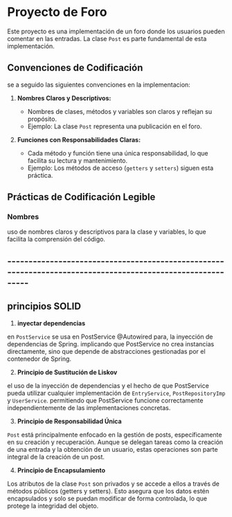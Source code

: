 # Proyecto de Foro

Este proyecto es una implementación de un foro donde los usuarios pueden comentar en las entradas. La clase `Post` es  parte fundamental de esta implementación.

## Convenciones de Codificación

se a seguido las siguientes convenciones en la implementacion:

1. **Nombres Claros y Descriptivos:**
    - Nombres de clases, métodos y variables son claros y reflejan su propósito.
    - Ejemplo: La clase `Post` representa una publicación en el foro.

2. **Funciones con Responsabilidades Claras:**
    - Cada método y función tiene una única responsabilidad, lo que facilita su lectura y mantenimiento.
    - Ejemplo: Los métodos de acceso (`getters` y `setters`) siguen esta práctica.

## Prácticas de Codificación Legible

### Nombres

uso de nombres claros y descriptivos para la clase y variables, lo que facilita la comprensión del código.


## -----------------------------------------------------------------------------------------------------------

## principios SOLID

1. **inyectar dependencias**

en `PostService` se usa en PostService  @Autowired para, la inyección de dependencias de Spring. 
implicando que PostService no crea instancias directamente, sino que depende de abstracciones gestionadas por el contenedor de Spring. 

2. **Principio de Sustitución de Liskov**

el uso de la inyección de dependencias y el hecho de que PostService pueda utilizar cualquier implementación de `EntryService`, `PostRepositoryImp` y `UserService`. permitiendo que PostService funcione correctamente independientemente de las implementaciones concretas.

3. **Principio de Responsabilidad Única**

`Post` está principalmente enfocado en la gestión de posts, específicamente en su creación y recuperación. Aunque se delegan tareas como la creación de una entrada y la obtención de un usuario, estas operaciones son parte integral de la creación de un post.

4. **Principio de Encapsulamiento**

Los atributos de la clase `Post` son privados y se accede a ellos a través de métodos públicos (getters y setters). Esto asegura que los datos estén encapsulados y solo se puedan modificar de forma controlada, lo que protege la integridad del objeto.
